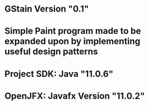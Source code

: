 # GStain        Version "0.1"
# Simple Paint program made to be expanded upon by implementing useful design patterns

# Project SDK:  Java "11.0.6"
# OpenJFX:      Javafx Version "11.0.2"
